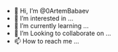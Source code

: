 - 👋 Hi, I’m @0ArtemBabaev
- 👀 I’m interested in ...
- 🌱 I’m currently learning ...
- 💞️ I’m Looking to collaborate on ...
- 📫 How to reach me ...
